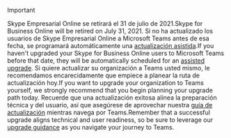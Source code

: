 > [!IMPORTANT]
> <span data-ttu-id="5355a-101">Skype Empresarial Online se retirará el 31 de julio de 2021.</span><span class="sxs-lookup"><span data-stu-id="5355a-101">Skype for Business Online will be retired on July 31, 2021.</span></span> <span data-ttu-id="5355a-102">Si no ha actualizado los usuarios de Skype Empresarial Online a Microsoft Teams antes de esa fecha, se programará automáticamente una [actualización asistida](/microsoftteams/upgrade-assisted).</span><span class="sxs-lookup"><span data-stu-id="5355a-102">If you haven't upgraded your Skype for Business Online users to Microsoft Teams before that date, they will be automatically scheduled for an [assisted upgrade](/microsoftteams/upgrade-assisted).</span></span> <span data-ttu-id="5355a-103">Si quiere actualizar su organización a Teams usted mismo, le recomendamos encarecidamente que empiece a planear la ruta de actualización hoy.</span><span class="sxs-lookup"><span data-stu-id="5355a-103">If you want to upgrade your organization to Teams yourself, we strongly recommend that you begin planning your upgrade path today.</span></span> <span data-ttu-id="5355a-104">Recuerde que una actualización exitosa alinea la preparación técnica y del usuario, así que asegúrese de aprovechar nuestra [guía de actualización](/microsoftteams/upgrade-start-here) mientras navega por Teams.</span><span class="sxs-lookup"><span data-stu-id="5355a-104">Remember that a successful upgrade aligns technical and user readiness, so be sure to leverage our [upgrade guidance](/microsoftteams/upgrade-start-here) as you navigate your journey to Teams.</span></span>
